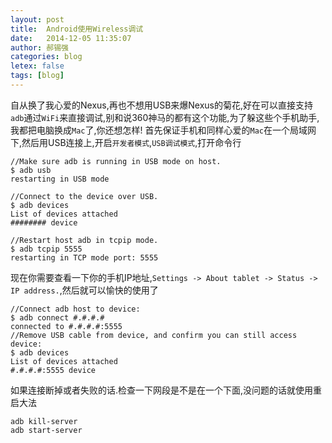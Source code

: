 ```yaml
---
layout: post
title:  Android使用Wireless调试
date:   2014-12-05 11:35:07
author: 郝锡强
categories: blog
letex: false
tags: [blog]
---
```

自从换了我心爱的Nexus,再也不想用USB来爆Nexus的菊花,好在可以直接支持`adb`通过`WiFi`来直接调试,别和说360神马的都有这个功能,为了躲这些个手机助手,我都把电脑换成`Mac`了,你还想怎样!
首先保证手机和同样心爱的`Mac`在一个局域网下,然后用USB连接上,开启`开发者模式`,`USB调试模式`,打开命令行

```
//Make sure adb is running in USB mode on host.
$ adb usb
restarting in USB mode

//Connect to the device over USB.
$ adb devices
List of devices attached
######## device

//Restart host adb in tcpip mode.
$ adb tcpip 5555
restarting in TCP mode port: 5555

```

<!-- more -->
现在你需要查看一下你的手机IP地址,`Settings -> About tablet -> Status -> IP address.`,然后就可以愉快的使用了

```
//Connect adb host to device:
$ adb connect #.#.#.#
connected to #.#.#.#:5555
//Remove USB cable from device, and confirm you can still access device:
$ adb devices
List of devices attached
#.#.#.#:5555 device
```

如果连接断掉或者失败的话.检查一下网段是不是在一个下面,没问题的话就使用重启大法

```
adb kill-server
adb start-server
```